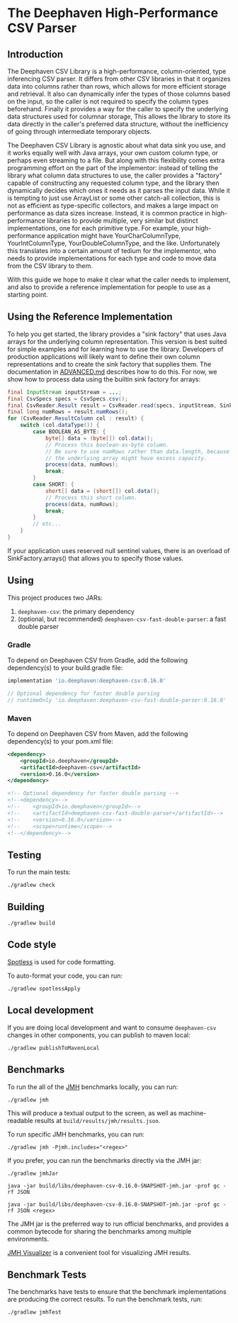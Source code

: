 # The Deephaven High-Performance CSV Parser

## Introduction

The Deephaven CSV Library is a high-performance, column-oriented, type inferencing CSV parser. It differs from other CSV
libraries in that it organizes data into columns rather than rows, which allows for more efficient storage and
retrieval. It also can dynamically infer the types of those columns based on the input, so the caller is not required to
specify the column types beforehand. Finally it provides a way for the caller to specify the underlying data structures
used for columnar storage, This allows the library to store its data directly in the caller's preferred data structure,
without the inefficiency of going through intermediate temporary objects.

The Deephaven CSV Library is agnostic about what data sink you use, and it works equally well with Java arrays, your own
custom column type, or perhaps even streaming to a file. But along with this flexibility comes extra programming effort
on the part of the implementor: instead of telling the library what column data structures to use, the caller provides a
"factory" capable of constructing any requested column type, and the library then dynamically decides which ones it
needs as it parses the input data. While it is tempting to just use ArrayList or some other catch-all collection, this
is not as efficient as type-specific collectors, and makes a large impact on performance as data sizes increase.
Instead, it is common practice in high-performance libraries to provide multiple, very similar but distinct
implementations, one for each primitive type. For example, your high-performance application might have
YourCharColumnType, YourIntColumnType, YourDoubleColumnType, and the like. Unfortunately this translates into a certain
amount of tedium for the implementor, who needs to provide implementations for each type and code to move data from the
CSV library to them.

With this guide we hope to make it clear what the caller needs to implement, and also to provide a reference
implementation for people to use as a starting point.

## Using the Reference Implementation

To help you get started, the library provides a "sink factory" that uses Java arrays for the underlying column
representation. This version is best suited for simple examples and for learning how to use the library. Developers of
production applications will likely want to define their own column representations and to create the sink factory that
supplies them. The documentation in [ADVANCED.md](ADVANCED.md) describes how to do this. For now, we show how to process
data using the builtin sink factory for arrays:

```java
final InputStream inputStream = ...;
final CsvSpecs specs = CsvSpecs.csv();
final CsvReader.Result result = CsvReader.read(specs, inputStream, SinkFactory.arrays());
final long numRows = result.numRows();
for (CsvReader.ResultColumn col : result) {
    switch (col.dataType()) {
        case BOOLEAN_AS_BYTE: {
            byte[] data = (byte[]) col.data();
            // Process this boolean-as-byte column.
            // Be sure to use numRows rather than data.length, because
            // the underlying array might have excess capacity.
            process(data, numRows);
            break;
        }
        case SHORT: {
            short[] data = (short[]) col.data();
            // Process this short column.
            process(data, numRows);
            break;
        }
        // etc...
    }
}
```

If your application uses reserved null sentinel values, there is an overload of SinkFactory.arrays() that allows you to
specify those values.


## Using

This project produces two JARs:

1. `deephaven-csv`: the primary dependency
2. (optional, but recommended) `deephaven-csv-fast-double-parser`: a fast double parser

### Gradle

To depend on Deephaven CSV from Gradle, add the following dependency(s) to your build.gradle file:

```groovy
implementation 'io.deephaven:deephaven-csv:0.16.0'

// Optional dependency for faster double parsing
// runtimeOnly 'io.deephaven:deephaven-csv-fast-double-parser:0.16.0'
```

### Maven

To depend on Deephaven CSV from Maven, add the following dependency(s) to your pom.xml file:

```xml
<dependency>
    <groupId>io.deephaven</groupId>
    <artifactId>deephaven-csv</artifactId>
    <version>0.16.0</version>
</dependency>

<!-- Optional dependency for faster double parsing -->
<!--<dependency>-->
<!--    <groupId>io.deephaven</groupId>-->
<!--    <artifactId>deephaven-csv-fast-double-parser</artifactId>-->
<!--    <version>0.16.0</version>-->
<!--    <scope>runtime</scope>-->
<!--</dependency>-->
```

## Testing

To run the main tests:

```shell
./gradlew check
```

## Building

```shell
./gradlew build
```

## Code style

[Spotless](https://github.com/diffplug/spotless/tree/main/plugin-gradle) is used for code formatting.

To auto-format your code, you can run:
```shell
./gradlew spotlessApply
```

## Local development

If you are doing local development and want to consume `deephaven-csv` changes in other components, you can publish to maven local:

```shell
./gradlew publishToMavenLocal
```

## Benchmarks

To run the all of the [JMH](https://github.com/openjdk/jmh) benchmarks locally, you can run:

```shell
./gradlew jmh
```

This will produce a textual output to the screen, as well as machine-readable results at `build/results/jmh/results.json`.

To run specific JMH benchmarks, you can run:

```shell
./gradlew jmh -Pjmh.includes="<regex>"
```

If you prefer, you can run the benchmarks directly via the JMH jar:

```shell
./gradlew jmhJar
```

```shell
java -jar build/libs/deephaven-csv-0.16.0-SNAPSHOT-jmh.jar -prof gc -rf JSON
```

```shell
java -jar build/libs/deephaven-csv-0.16.0-SNAPSHOT-jmh.jar -prof gc -rf JSON <regex>
```

The JMH jar is the preferred way to run official benchmarks, and provides a common bytecode for sharing the benchmarks
among multiple environments.

[JMH Visualizer](https://github.com/jzillmann/jmh-visualizer) is a convenient tool for visualizing JMH results.

## Benchmark Tests

The benchmarks have tests to ensure that the benchmark implementations are producing the correct results.
To run the benchmark tests, run:

```shell
./gradlew jmhTest
```
